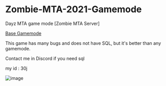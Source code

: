 # Zombie-MTA-2021-Gamemode
Dayz MTA game mode [Zombie MTA Server]

[Base Gamemode](https://github.com/s-30j/Zombie-MTA-2021-Gamemode-Starting-base)

This game has many bugs and does not have SQL, but it's better than any gamemode.

Contact me in Discord if you need sql

 my id : 30j

![image](https://github.com/s-30j/Zombie-MTA-2021-Gamemode/assets/91237022/d26edbff-8283-4bfb-bc9b-23137de1703b)

